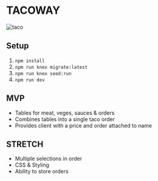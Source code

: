 # TACOWAY

![taco]([http://url/to/img.png](https://images.squarespace-cdn.com/content/v1/5eb998968b5a4f0e02890384/1589224150640-JMLP5PUG0DNZAK8Z3OUR/_TACOSHO.png))

## Setup

1. `npm install`
2. `npm run knex migrate:latest`
3. `npm run knex seed:run`
4. `npm run dev`

## MVP
- Tables for meat, veges, sauces & orders
- Combines tables into a single taco order
- Provides client with a price and order attached to name

## STRETCH
- Multiple selections in order
- CSS & Styling
- Ability to store orders
